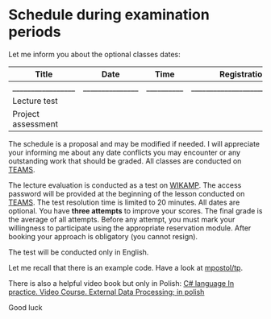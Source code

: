 # Schedule during examination periods

Let me inform you about the optional classes dates:

| Title              | Date            | Time       | Registration module                   |
| ------------------ | --------------- | ---------- | ------------------------------------- |
| _________________  | _______________ | __________ | _____________________________________ |
| Lecture test       |                 |            |                                       |
| Project assessment |                 |            |                                       |

The schedule is a proposal and may be modified if needed. I will appreciate your informing me about any date conflicts you may encounter or any outstanding work that should be graded. All classes are conducted on [TEAMS][TEAMS].

The lecture evaluation is conducted as a test on [WIKAMP][quiz]. The access password will be provided at the beginning of the lesson conducted on [TEAMS][TEAMS]. The test resolution time is limited to 20 minutes. All dates are optional. You have **three attempts** to improve your scores. The final grade is the average of all attempts. Before any attempt, you must mark your willingness to participate using the appropriate reservation module. After booking your approach is obligatory (you cannot resign).

The test will be conducted only in English.

Let me recall that there is an example code. Have a look at [mpostol/tp](https://github.com/mpostol/TP).

There is also a helpful video book but only in Polish: [C# language In practice. Video Course. External Data Processing; in polish](https://videopoint.pl/kurs/jezyk-c-w-praktyce-kurs-video-przetwarzanie-danych-zewnetrznych-mariusz-postol,vjcprv.htm#format/w)

Good luck

[quiz]: https://ife.edu.p.lodz.pl/mod/quiz/view.php?id=10884
[TEAMS]: https://teams.microsoft.com/l/channel/19%3a37d33599bd774b1dbd926850bc224665%40thread.tacv2/General?groupId=3c895cdd-60dd-474e-af38-74ca916dd49f&tenantId=67ea5955-9b5c-4693-a8f9-960f2a3b49bb